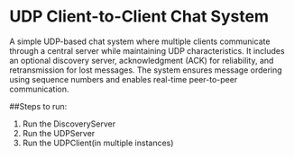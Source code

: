 # UDP Client-to-Client Chat System  

A simple UDP-based chat system where multiple clients communicate through a central server while maintaining UDP characteristics. It includes an optional discovery server, acknowledgment (ACK) for reliability, and retransmission for lost messages. The system ensures message ordering using sequence numbers and enables real-time peer-to-peer communication.  


##Steps to run:
1. Run the DiscoveryServer
2. Run the UDPServer
3. Run the UDPClient(in multiple instances)

